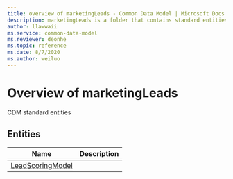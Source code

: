 ```yaml
---
title: overview of marketingLeads - Common Data Model | Microsoft Docs
description: marketingLeads is a folder that contains standard entities related to the Common Data Model.
author: llawwaii
ms.service: common-data-model
ms.reviewer: deonhe
ms.topic: reference
ms.date: 8/7/2020
ms.author: weiluo
---
```


# Overview of marketingLeads

CDM standard entities  

## Entities

|Name|Description|
|---|---|
|[LeadScoringModel](LeadScoringModel.md)||
